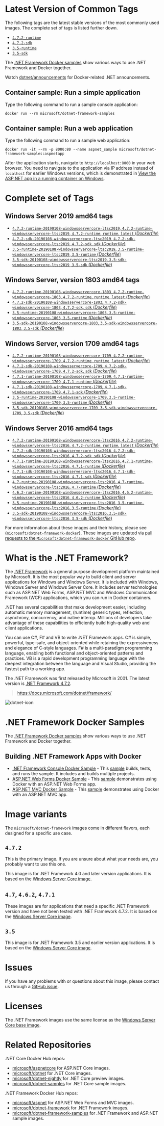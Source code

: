 # Latest Version of Common Tags

The following tags are the latest stable versions of the most commonly used images. The complete set of tags is listed further down.

- [`4.7.2-runtime`](https://github.com/Microsoft/dotnet-framework-docker/blob/master/4.7.2/runtime/windowsservercore-ltsc2016/Dockerfile)
- [`4.7.2-sdk`](https://github.com/Microsoft/dotnet-framework-docker/blob/master/4.7.2/sdk/windowsservercore-ltsc2016/Dockerfile)
- [`3.5-runtime`](https://github.com/Microsoft/dotnet-framework-docker/blob/master/3.5/runtime/windowsservercore-ltsc2016/Dockerfile)
- [`3.5-sdk`](https://github.com/Microsoft/dotnet-framework-docker/blob/master/3.5/sdk/windowsservercore-ltsc2016/Dockerfile)

The [.NET Framework Docker samples](https://github.com/Microsoft/dotnet-framework-docker/tree/master/samples/README.md) show various ways to use .NET Framework and Docker together.

Watch [dotnet/announcements](https://github.com/dotnet/announcements/labels/Docker) for Docker-related .NET announcements.

## Container sample: Run a simple application

Type the following command to run a sample console application:

```console
docker run --rm microsoft/dotnet-framework-samples
```

## Container sample: Run a web application

Type the following command to run a sample web application:

```console
docker run -it --rm -p 8000:80 --name aspnet_sample microsoft/dotnet-framework-samples:aspnetapp
```

After the application starts, navigate to `http://localhost:8000` in your web browser. You need to navigate to the application via IP address instead of `localhost` for earlier Windows versions, which is demonstrated in [View the ASP.NET app in a running container on Windows](https://github.com/microsoft/dotnet-framework-docker/blob/master/samples/aspnetapp/README.md#view-the-aspnet-app-in-a-running-container-on-windows).

# Complete set of Tags

## Windows Server 2019 amd64 tags

- [`4.7.2-runtime-20190108-windowsservercore-ltsc2019`, `4.7.2-runtime-windowsservercore-ltsc2019`, `4.7.2-runtime`, `runtime`, `latest` (*Dockerfile*)](https://github.com/Microsoft/dotnet-framework-docker/blob/master/4.7.2/runtime/windowsservercore-ltsc2019/Dockerfile)
- [`4.7.2-sdk-20190108-windowsservercore-ltsc2019`, `4.7.2-sdk-windowsservercore-ltsc2019`, `4.7.2-sdk`, `sdk` (*Dockerfile*)](https://github.com/Microsoft/dotnet-framework-docker/blob/master/4.7.2/sdk/windowsservercore-ltsc2019/Dockerfile)
- [`3.5-runtime-20190108-windowsservercore-ltsc2019`, `3.5-runtime-windowsservercore-ltsc2019`, `3.5-runtime` (*Dockerfile*)](https://github.com/Microsoft/dotnet-framework-docker/blob/master/3.5/runtime/windowsservercore-ltsc2019/Dockerfile)
- [`3.5-sdk-20190108-windowsservercore-ltsc2019`, `3.5-sdk-windowsservercore-ltsc2019`, `3.5-sdk` (*Dockerfile*)](https://github.com/Microsoft/dotnet-framework-docker/blob/master/3.5/sdk/windowsservercore-ltsc2019/Dockerfile)

## Windows Server, version 1803 amd64 tags

- [`4.7.2-runtime-20190108-windowsservercore-1803`, `4.7.2-runtime-windowsservercore-1803`, `4.7.2-runtime`, `runtime`, `latest` (*Dockerfile*)](https://github.com/Microsoft/dotnet-framework-docker/blob/master/4.7.2/runtime/windowsservercore-1803/Dockerfile)
- [`4.7.2-sdk-20190108-windowsservercore-1803`, `4.7.2-sdk-windowsservercore-1803`, `4.7.2-sdk`, `sdk` (*Dockerfile*)](https://github.com/Microsoft/dotnet-framework-docker/blob/master/4.7.2/sdk/windowsservercore-1803/Dockerfile)
- [`3.5-runtime-20190108-windowsservercore-1803`, `3.5-runtime-windowsservercore-1803`, `3.5-runtime` (*Dockerfile*)](https://github.com/Microsoft/dotnet-framework-docker/blob/master/3.5/runtime/windowsservercore-1803/Dockerfile)
- [`3.5-sdk-20190108-windowsservercore-1803`, `3.5-sdk-windowsservercore-1803`, `3.5-sdk` (*Dockerfile*)](https://github.com/Microsoft/dotnet-framework-docker/blob/master/3.5/sdk/windowsservercore-1803/Dockerfile)

## Windows Server, version 1709 amd64 tags

- [`4.7.2-runtime-20190108-windowsservercore-1709`, `4.7.2-runtime-windowsservercore-1709`, `4.7.2-runtime`, `runtime`, `latest` (*Dockerfile*)](https://github.com/Microsoft/dotnet-framework-docker/blob/master/4.7.2/runtime/windowsservercore-1709/Dockerfile)
- [`4.7.2-sdk-20190108-windowsservercore-1709`, `4.7.2-sdk-windowsservercore-1709`, `4.7.2-sdk`, `sdk` (*Dockerfile*)](https://github.com/Microsoft/dotnet-framework-docker/blob/master/4.7.2/sdk/windowsservercore-1709/Dockerfile)
- [`4.7.1-runtime-20190108-windowsservercore-1709`, `4.7.1-runtime-windowsservercore-1709`, `4.7.1-runtime` (*Dockerfile*)](https://github.com/Microsoft/dotnet-framework-docker/blob/master/4.7.1/runtime/windowsservercore-1709/Dockerfile)
- [`4.7.1-sdk-20190108-windowsservercore-1709`, `4.7.1-sdk-windowsservercore-1709`, `4.7.1-sdk` (*Dockerfile*)](https://github.com/Microsoft/dotnet-framework-docker/blob/master/4.7.1/sdk/windowsservercore-1709/Dockerfile)
- [`3.5-runtime-20190108-windowsservercore-1709`, `3.5-runtime-windowsservercore-1709`, `3.5-runtime` (*Dockerfile*)](https://github.com/Microsoft/dotnet-framework-docker/blob/master/3.5/runtime/windowsservercore-1709/Dockerfile)
- [`3.5-sdk-20190108-windowsservercore-1709`, `3.5-sdk-windowsservercore-1709`, `3.5-sdk` (*Dockerfile*)](https://github.com/Microsoft/dotnet-framework-docker/blob/master/3.5/sdk/windowsservercore-1709/Dockerfile)

## Windows Server 2016 amd64 tags

- [`4.7.2-runtime-20190108-windowsservercore-ltsc2016`, `4.7.2-runtime-windowsservercore-ltsc2016`, `4.7.2-runtime`, `runtime`, `latest` (*Dockerfile*)](https://github.com/Microsoft/dotnet-framework-docker/blob/master/4.7.2/runtime/windowsservercore-ltsc2016/Dockerfile)
- [`4.7.2-sdk-20190108-windowsservercore-ltsc2016`, `4.7.2-sdk-windowsservercore-ltsc2016`, `4.7.2-sdk`, `sdk` (*Dockerfile*)](https://github.com/Microsoft/dotnet-framework-docker/blob/master/4.7.2/sdk/windowsservercore-ltsc2016/Dockerfile)
- [`4.7.1-runtime-20190108-windowsservercore-ltsc2016`, `4.7.1-runtime-windowsservercore-ltsc2016`, `4.7.1-runtime` (*Dockerfile*)](https://github.com/Microsoft/dotnet-framework-docker/blob/master/4.7.1/runtime/windowsservercore-ltsc2016/Dockerfile)
- [`4.7.1-sdk-20190108-windowsservercore-ltsc2016`, `4.7.1-sdk-windowsservercore-ltsc2016`, `4.7.1-sdk` (*Dockerfile*)](https://github.com/Microsoft/dotnet-framework-docker/blob/master/4.7.1/sdk/windowsservercore-ltsc2016/Dockerfile)
- [`4.7-runtime-20190108-windowsservercore-ltsc2016`, `4.7-runtime-windowsservercore-ltsc2016`, `4.7-runtime` (*Dockerfile*)](https://github.com/Microsoft/dotnet-framework-docker/blob/master/4.7/runtime/windowsservercore-ltsc2016/Dockerfile)
- [`4.6.2-runtime-20190108-windowsservercore-ltsc2016`, `4.6.2-runtime-windowsservercore-ltsc2016`, `4.6.2-runtime` (*Dockerfile*)](https://github.com/Microsoft/dotnet-framework-docker/blob/master/4.6.2/runtime/windowsservercore-ltsc2016/Dockerfile)
- [`3.5-runtime-20190108-windowsservercore-ltsc2016`, `3.5-runtime-windowsservercore-ltsc2016`, `3.5-runtime` (*Dockerfile*)](https://github.com/Microsoft/dotnet-framework-docker/blob/master/3.5/runtime/windowsservercore-ltsc2016/Dockerfile)
- [`3.5-sdk-20190108-windowsservercore-ltsc2016`, `3.5-sdk-windowsservercore-ltsc2016`, `3.5-sdk` (*Dockerfile*)](https://github.com/Microsoft/dotnet-framework-docker/blob/master/3.5/sdk/windowsservercore-ltsc2016/Dockerfile)

For more information about these images and their history, please see [(`microsoft/dotnet-framework-docker`)](https://github.com/Microsoft/dotnet-framework-docker). These images are updated via [pull requests to the `Microsoft/dotnet-framework-docker` GitHub repo](https://github.com/Microsoft/dotnet-framework-docker/pulls).

# What is the .NET Framework?

The [.NET Framework](https://www.microsoft.com/net/framework) is a general purpose development platform maintained by Microsoft. It is the most popular way to build client and server applications for Windows and Windows Server. It is included with Windows, Windows Server and Windows Server Core. It includes server technologies such as ASP.NET Web Forms, ASP.NET MVC and Windows Communication Framework (WCF) applications, which you can run in Docker containers.

.NET has several capabilities that make development easier, including automatic memory management, (runtime) generic types, reflection, asynchrony, concurrency, and native interop. Millions of developers take advantage of these capabilities to efficiently build high-quality web and client applications.

You can use C#, F# and VB to write .NET Framework apps. C# is simple, powerful, type-safe, and object-oriented while retaining the expressiveness and elegance of C-style languages. F# is a multi-paradigm programming language, enabling both functional and object-oriented patterns and practices. VB is a rapid development programming language with the deepest integration between the language and Visual Studio, providing the fastest path to a working app.   

The .NET Framework was first released by Microsoft in 2001. The latest version is [.NET Framework 4.7.2](https://www.microsoft.com/net/framework).

> https://docs.microsoft.com/dotnet/framework/

![dotnet-icon](https://cloud.githubusercontent.com/assets/2608468/19951790/a0458278-a11d-11e6-86e4-660aaa22aa3c.png)

# .NET Framework Docker Samples

The [.NET Framework Docker samples](https://github.com/Microsoft/dotnet-framework-docker/tree/master/samples/README.md) show various ways to use .NET Framework and Docker together.

## Building .NET Framework Apps with Docker

* [.NET Framework Console Docker Sample](https://github.com/Microsoft/dotnet-framework-docker/tree/master/samples/dotnetapp/README.md) - This [sample](https://github.com/Microsoft/dotnet-framework-docker/tree/master/samples/dotnetapp/Dockerfile) builds, tests, and runs the sample. It includes and builds multiple projects.
* [ASP.NET Web Forms Docker Sample](https://github.com/Microsoft/dotnet-framework-docker/tree/master/samples/aspnetapp/README.md) - This [sample](https://github.com/Microsoft/dotnet-framework-docker/tree/master/samples/aspnetapp/Dockerfile) demonstrates using Docker with an ASP.NET Web Forms app.
* [ASP.NET MVC Docker Sample](https://github.com/Microsoft/dotnet-framework-docker/tree/master/samples/aspnetmvcapp/README.md) - This [sample](https://github.com/Microsoft/dotnet-framework-docker/tree/master/samples/aspnetmvcapp/Dockerfile) demonstrates using Docker with an ASP.NET MVC app.

# Image variants

The `microsoft/dotnet-framework` images come in different flavors, each designed for a specific use case.

## `4.7.2`

This is the primary image. If you are unsure about what your needs are, you probably want to use this one.

This image is for .NET Framework 4.0 and later version applications. It is based on the [Windows Server Core image](https://hub.docker.com/r/microsoft/windowsservercore/).

## `4.7`, `4.6.2`, `4.7.1`

These images are for applications that need a specific .NET Framework version and have not been tested with .NET Framework 4.7.2. It is based on the [Windows Server Core image](https://hub.docker.com/r/microsoft/windowsservercore/).

## `3.5`

This image is for .NET Framework 3.5 and earlier version applications.  It is based on the [Windows Server Core image](https://hub.docker.com/r/microsoft/windowsservercore/).

# Issues

If you have any problems with or questions about this image, please contact us through a [GitHub issue](https://github.com/microsoft/dotnet-framework-docker/issues).

# Licenses

The .NET Framework images use the same license as the [Windows Server Core base image](https://hub.docker.com/r/microsoft/windowsservercore/).

# Related Repositories

.NET Core Docker Hub repos:

* [microsoft/aspnetcore](https://hub.docker.com/r/microsoft/aspnetcore/) for ASP.NET Core images.
* [microsoft/dotnet](https://hub.docker.com/r/microsoft/dotnet/) for .NET Core images.
* [microsoft/dotnet-nightly](https://hub.docker.com/r/microsoft/dotnet-nightly/) for .NET Core preview images.
* [microsoft/dotnet-samples](https://hub.docker.com/r/microsoft/dotnet-samples/) for .NET Core sample images.

.NET Framework Docker Hub repos:

* [microsoft/aspnet](https://hub.docker.com/r/microsoft/aspnet/) for ASP.NET Web Forms and MVC images.
* [microsoft/dotnet-framework](https://hub.docker.com/r/microsoft/dotnet-framework/) for .NET Framework images.
* [microsoft/dotnet-framework-samples](https://hub.docker.com/r/microsoft/dotnet-framework-samples/) for .NET Framework and ASP.NET sample images.
